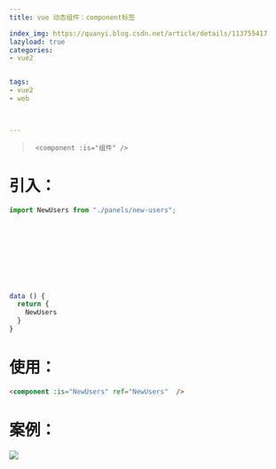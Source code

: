 ```yaml
---
title: vue 动态组件：component标签

index_img: https://quanyi.blog.csdn.net/article/details/113755417
lazyload: true
categories:
- vue2


tags:
- vue2
- web



---
```






> ` <component :is="组件" />`

# 引入：
```javascript
import NewUsers from "./panels/new-users";










data () {
  return {
    NewUsers
  }
}
```


# 使用：
```html
<component :is="NewUsers" ref="NewUsers"  />
```

# 案例：
![](https://quanyi.blog.csdn.net/article/details/113755417) 
